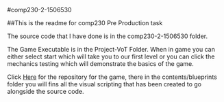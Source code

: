 #comp230-2-1506530

##This is the readme for comp230 Pre Production task


The source code that I have done is in the comp230-2-1506530 folder.

The Game Executable is in the Project-VoT Folder. When in game you can either select start which will take you to our first level or you can click the mechanics testing which will demonstrate the basics of the game.

Click [Here](https://github.com/Falmouth-Games-Academy/project-vot/tree/James_Dev) for the repository for the game, there in the contents/blueprints folder you will fins all the visual scripting that has been created to go alongside the source code.

